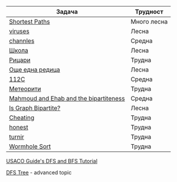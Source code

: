 | Задача | Трудност |
| ----- | ----- |
| [Shortest Paths](https://csacademy.com/lesson/breadth_first_search/) | Много лесна |
| [viruses](https://arena.infosbg.com/#/catalog/181/problem/100431) | Лесна |
| [channles](https://arena.infosbg.com/#/catalog/42/problem/100081) | Средна |
| [Школа](https://judge.openfmi.net/practice/open_contest?contest_id=178&fbclid=IwAR0V4PD1lwIFuH10peHH35RxgyV6BqEN0DH_LhYdhArMiNlsct9h5UftstE) | Лесна |
| [Рицари](https://judge.openfmi.net/practice/open_contest?contest_id=178&fbclid=IwAR0V4PD1lwIFuH10peHH35RxgyV6BqEN0DH_LhYdhArMiNlsct9h5UftstE) | Трудна |
| [Още една редица](https://judge.openfmi.net/practice/open_contest?contest_id=178&fbclid=IwAR0V4PD1lwIFuH10peHH35RxgyV6BqEN0DH_LhYdhArMiNlsct9h5UftstE) | Лесна |
| [112C](https://judge.openfmi.net/practice/open_contest?contest_id=178&fbclid=IwAR0V4PD1lwIFuH10peHH35RxgyV6BqEN0DH_LhYdhArMiNlsct9h5UftstE) | Средна |
| [Метеорити](https://judge.openfmi.net/practice/open_contest?contest_id=178&fbclid=IwAR0V4PD1lwIFuH10peHH35RxgyV6BqEN0DH_LhYdhArMiNlsct9h5UftstE) | Трудна |
| [Mahmoud and Ehab and the bipartiteness](https://codeforces.com/problemset/problem/862/B) | Средна |
| [Is Graph Bipartite?](https://leetcode.com/problems/is-graph-bipartite/) | Лесна |
| [Cheating](https://action.informatika.bg/problems/114?fbclid=IwAR3eM_pvK6umZ8kadI7Ant3wxPSBTM_x8hxmrGOxNYFdVF1osHom7QY6CRc) | Трудна |
| [honest](https://arena.olimpiici.com/#/catalog/314/problem/100881) | Трудна |
| [turnir](https://arena.olimpiici.com/#/catalog/85/problem/100190) | Трудна |
| [Wormhole Sort](http://www.usaco.org/index.php?page=viewproblem2&cpid=992) | Трудна |

[USACO Guide's DFS and BFS Tutorial](https://usaco.guide/silver/graph-traversal?lang=cpp)

[DFS Tree](https://codeforces.com/blog/entry/68138) - advanced topic



